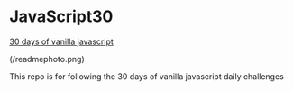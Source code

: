 # JavaScript30
[30 days of vanilla javascript](https://javascript30.com/)

(/readmephoto.png)

This repo is for following the 30 days of vanilla javascript daily challenges
